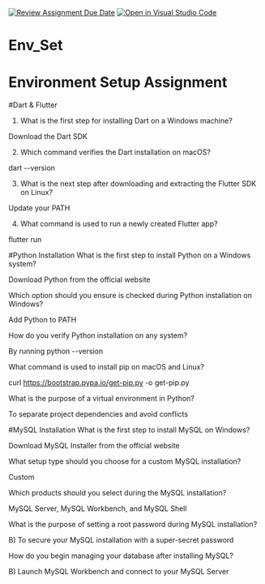 [![Review Assignment Due Date](https://classroom.github.com/assets/deadline-readme-button-22041afd0340ce965d47ae6ef1cefeee28c7c493a6346c4f15d667ab976d596c.svg)](https://classroom.github.com/a/vnsr1XuU)
[![Open in Visual Studio Code](https://classroom.github.com/assets/open-in-vscode-2e0aaae1b6195c2367325f4f02e2d04e9abb55f0b24a779b69b11b9e10269abc.svg)](https://classroom.github.com/online_ide?assignment_repo_id=16154393&assignment_repo_type=AssignmentRepo)
# Env_Set

# Environment Setup Assignment

#Dart & Flutter
1. What is the first step for installing Dart on a Windows machine?

Download the Dart SDK



2. Which command verifies the Dart installation on macOS?

dart --version



3. What is the next step after downloading and extracting the Flutter SDK on Linux?

Update your PATH



4. What command is used to run a newly created Flutter app?

flutter run



#Python Installation
What is the first step to install Python on a Windows system?

Download Python from the official website



Which option should you ensure is checked during Python installation on Windows?

Add Python to PATH



How do you verify Python installation on any system?

By running python --version



What command is used to install pip on macOS and Linux?

curl https://bootstrap.pypa.io/get-pip.py -o get-pip.py



What is the purpose of a virtual environment in Python?

To separate project dependencies and avoid conflicts



#MySQL Installation
What is the first step to install MySQL on Windows?

Download MySQL Installer from the official website



What setup type should you choose for a custom MySQL installation?

Custom



Which products should you select during the MySQL installation?

MySQL Server, MySQL Workbench, and MySQL Shell



What is the purpose of setting a root password during MySQL installation?

B) To secure your MySQL installation with a super-secret password



How do you begin managing your database after installing MySQL?

B) Launch MySQL Workbench and connect to your MySQL Server
